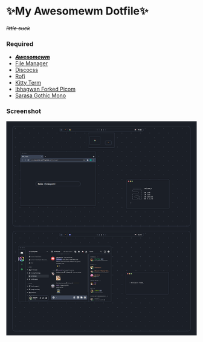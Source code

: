 # ✨**My Awesomewm Dotfile**✨

_~~little suck~~_

### **Required**
- **_~~[Awesomewm](https://awesomewm.org/)~~_**
- [File Manager](https://wiki.archlinux.org/title/thunar)
- [Discocss](https://github.com/mlvzk/discocss)
- [Rofi](https://github.com/davatorium/rofi)
- [Kitty Term](https://sw.kovidgoyal.net/kitty/)
- [Ibhagwan Forked Picom](https://github.com/ibhagwan/picom)
- [Sarasa Gothic Mono](https://picaq.github.io/sarasa/)

### **Screenshot**
![ex_screenshot](workspace.png)

